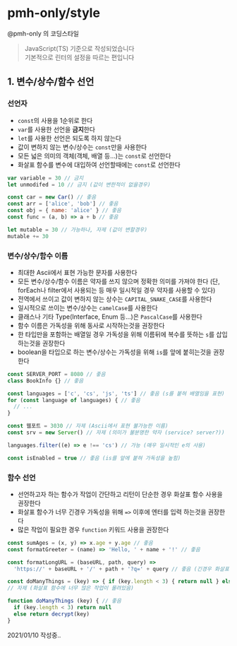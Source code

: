 # pmh-only/style
@pmh-only 의 코딩스타일

> JavaScript(TS) 기준으로 작성되었습니다\
> 기본적으로 린터의 설정을 따르는 편입니다

## 1. 변수/상수/함수 선언
### 선언자
* `const`의 사용을 1순위로 한다
* `var`를 사용한 선언을 **금지**한다
* `let`를 사용한 선언은 되도록 하지 않는다
* 값이 변하지 않는 변수/상수는 `const`만을 사용한다
* 모든 넓은 의미의 객체(객체, 배열 등...)는 `const`로 선언한다
* 화살표 함수를 변수에 대입하여 선언할때에는 `const`로 선언한다

```js
var variable = 30 // 금지
let unmodifed = 10 // 금지 (값이 변한적이 없을경우)

const car = new Car() // 좋음
const arr = ['alice', 'bob'] // 좋음
const obj = { name: 'alice' } // 좋음
const func = (a, b) => a + b // 좋음

let mutable = 30 // 가능하나, 자제 (값이 변할경우)
mutable += 30
```

### 변수/상수/함수 이름
* 최대한 Ascii에서 표현 가능한 문자를 사용한다
* 모든 변수/상수/함수 이름은 약자를 쓰지 않으며 정확한 의미를 가져야 한다 (단, forEach나 filter에서 사용되는 등 매우 일시적일 경우 약자를 사용할 수 있다)
* 전역에서 쓰이고 값이 변하지 않는 상수는 `CAPITAL_SNAKE_CASE`를 사용한다
* 일시적으로 쓰이는 변수/상수는 `camelCase`를 사용한다
* 클래스나 기타 Type(Interface, Enum 등...)은 `PascalCase`를 사용한다
* 함수 이름은 가독성을 위해 동사로 시작하는것을 권장한다
* 한 타입만을 포함하는 배열일 경우 가독성을 위해 이름뒤에 복수를 뜻하는 `s`를 삽입하는것을 권장한다
* boolean을 타입으로 하는 변수/상수는 가독성을 위해 `is`를 앞에 붙히는것을 권장한다

```js
const SERVER_PORT = 8080 // 좋음
class BookInfo {} // 좋음

const languages = ['c', 'cs', 'js', 'ts'] // 좋음 (s를 붙혀 배열임을 표현)
for (const language of languages) { // 좋음
  // ...
}

const 웹포트 = 3030 // 자제 (Ascii에서 표현 불가능한 이름)
const srv = new Server() // 자제 (의미가 불분명한 약자 (service? server?))

languages.filter((e) => e !== 'cs') // 가능 (매우 일시적인 e의 사용)

const isEnabled = true // 좋음 (is를 앞에 붙혀 가독성을 높힘)
```

### 함수 선언
* 선언하고자 하는 함수가 작업이 간단하고 리턴이 단순한 경우 화살표 함수 사용을 권장한다
* 화살표 함수가 너무 긴경우 가독성을 위해 `=>` 이후에 엔터를 입력 하는것을 권장한다
* 많은 작업이 필요한 경우 `function` 키워드 사용을 권장한다

```js
const sumAges = (x, y) => x.age + y.age // 좋음
const formatGreeter = (name) => 'Hello, ' + name + '!' // 좋음

const formatLongURL = (baseURL, path, query) =>
  'https://' + baseURL + '/' + path + '?q=' + query // 좋음 (긴경우 화살표후 엔터)

const doManyThings = (key) => { if (key.length < 3) { return null } else { return decrypt(key) } }
// 자제 (화살표 함수에 너무 많은 작업이 몰려있음)

function doManyThings (key) { // 좋음
  if (key.length < 3) return null
  else return decrypt(key)
}
```

2021/01/10 작성중..
<!-- ## 키워드 사용
### 반복문
* 라벨링을 사용한 반복을 **금지**한다
* `for`의 사용을 1순위로 하며 `while` 사용은 자제한다
* 배열 내용을 반복할경우 가독성을 위해 `.forEach()` 보다 `for (...in...)`를 권장한다
* `continue`의 사용은 가능하되 라벨링은 **금지**한다

```js

``` -->

